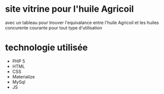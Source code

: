 # site vitrine pour l'huile Agricoil
avec un tableau pour trouver l'equivalance entre l'huile Agricoil et les huiles concurente courante pour tout type d'utilisation

# technologie utilisée
* PHP 5
* HTML
* CSS
* Materialize
* MySql
* JS